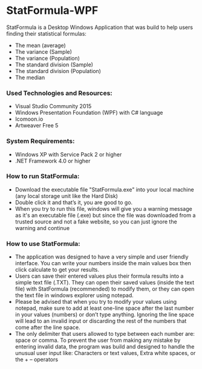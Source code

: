 # StatFormula-WPF

StatFormula is a Desktop Windows Application that was build to help users finding their statistical formulas:
- The mean (average)
- The variance (Sample)
- The variance (Population)
- The standard division (Sample)
- The standard division (Population)
- The median

### Used Technologies and Resources:
-	Visual Studio Community 2015
-	Windows Presentation Foundation (WPF) with C# language
-	Icomoon.io
-	Artweaver Free 5

### System Requirements:
-	Windows XP with Service Pack 2 or higher
-	.NET Framework 4.0 or higher

### How to run StatFormula:
-	Download the executable file "StatFormula.exe" into your local machine (any local storage unit like the Hard Disk)
-	Double click it and that’s it, you are good to go.
-	When you try to run this file, windows will give you a warning message as it's an executable file (.exe) but since the file was downloaded from a trusted source and not a fake website, so you can just ignore the warning and continue

### How to use StatFormula:
-	The application was designed to have a very simple and user friendly interface. You can write your numbers inside the main values box then click calculate to get your results.
-	Users can save their entered values plus their formula results into a simple text file (.TXT). They can open their saved values (inside the text file) with StatFormula (recommended) to modify them, or they can open the text file in windows explorer using notepad.
-	Please be advised that when you try to modify your values using notepad, make sure to add at least one-line space after the last number in your values (numbers) or don’t type anything. Ignoring the line space will lead to an invalid input or discarding the rest of the numbers that come after the line space.
-	The only delimiter that users allowed to type between each number are: space or comma. To prevent the user from making any mistake by entering invalid data, the program was build and designed to handle the unusual user input like:
Characters or text values, Extra white spaces, or the + – operators 
